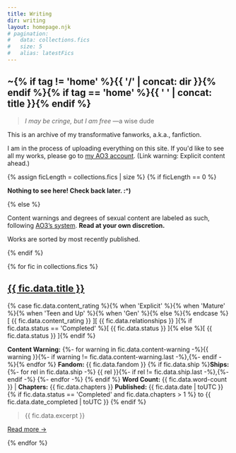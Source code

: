 ```yaml
---
title: Writing
dir: writing
layout: homepage.njk
# pagination:
#   data: collections.fics
#   size: 5
#   alias: latestFics
---
```


<section class="content">

# ~{% if tag != 'home' %}{{ '/' | concat: dir }}{% endif %}{% if tag == 'home' %}{{ ' ' | concat: title }}{% endif %}

> _I may be cringe, but I am free_ —a wise dude

This is an archive of my transformative fanworks, a.k.a., fanfiction.

I am in the process of uploading everything on this site. If you'd like to see all my works, please go to [my AO3 account](https://archiveofourown.org/users/symmetra/works). (Link warning: Explicit content ahead.)

{% assign ficLength = collections.fics | size %}
{% if ficLength == 0 %}

**Nothing to see here! Check back later. :^)**

{% else %}

Content warnings and degrees of sexual content are labeled as such, following [AO3’s system](https://archiveofourown.org/help/symbols-key.html). **Read at your own discretion.**

Works are sorted by most recently published.

{% endif %}

</section>

{% for fic in collections.fics %}

<section class="content">
<div class="fic">
<h2>
<a href="{{ fic.page.url }}" class="post">{{ fic.data.title }}</a></h2>
{% case fic.data.content_rating %}{% when 'Explicit' %}<span class="stat explicit">{% when 'Mature' %}<span class="stat explicit">{% when 'Teen and Up' %}<span class="stat teen">{% when 'Gen' %}<span class="stat teen">{% else %}<span class="stat">{% endcase %}[ {{ fic.data.content_rating }} ]</span><span class="stat ship">[ {{ fic.data.relationships }} ]</span>{% if fic.data.status == 'Completed' %}<span class="stat completed">[ {{ fic.data.status }} ]</span>{% else %}<span class="stat wip">[ {{ fic.data.status }} ]</span>{% endif %}

**Content Warning:**
{%- for warning in fic.data.content-warning -%}<span>{{ warning }}{%- if warning != fic.data.content-warning.last -%},{%- endif -%}</span>{% endfor %}
**Fandom:** {{ fic.data.fandom }}
{% if fic.data.ship %}**Ships:**
{%- for rel in fic.data.ship -%}
<span>{{ rel }}{%- if rel != fic.data.ship.last -%},{%- endif -%}</span>
{%- endfor -%}
{% endif %}
**Word Count:** {{ fic.data.word-count }} | **Chapters:** {{ fic.data.chapters }}
**Published:** {{ fic.data.date | toUTC }}{% if fic.data.status == 'Completed' and fic.data.chapters > 1  %} to {{ fic.data.date_completed | toUTC }} {% endif %}

> {{ fic.data.excerpt }}

<a href="{{ fic.url }}">Read more →</a>

</div>
</section>
{% endfor %}
<p></p>
